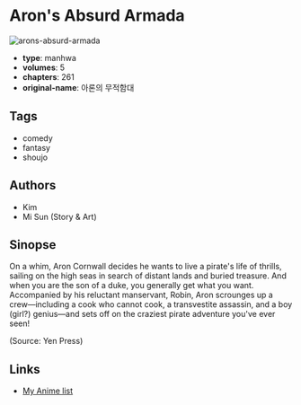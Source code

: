 # Aron's Absurd Armada

![arons-absurd-armada](https://cdn.myanimelist.net/images/manga/1/33793.jpg)

-   **type**: manhwa
-   **volumes**: 5
-   **chapters**: 261
-   **original-name**: 아론의 무적함대

## Tags

-   comedy
-   fantasy
-   shoujo

## Authors

-   Kim
-   Mi Sun (Story & Art)

## Sinopse

On a whim, Aron Cornwall decides he wants to live a pirate's life of thrills, sailing on the high seas in search of distant lands and buried treasure. And when you are the son of a duke, you generally get what you want. Accompanied by his reluctant manservant, Robin, Aron scrounges up a crew—including a cook who cannot cook, a transvestite assassin, and a boy (girl?) genius—and sets off on the craziest pirate adventure you've ever seen!

(Source: Yen Press)

## Links

-   [My Anime list](https://myanimelist.net/manga/21060/Arons_Absurd_Armada)
